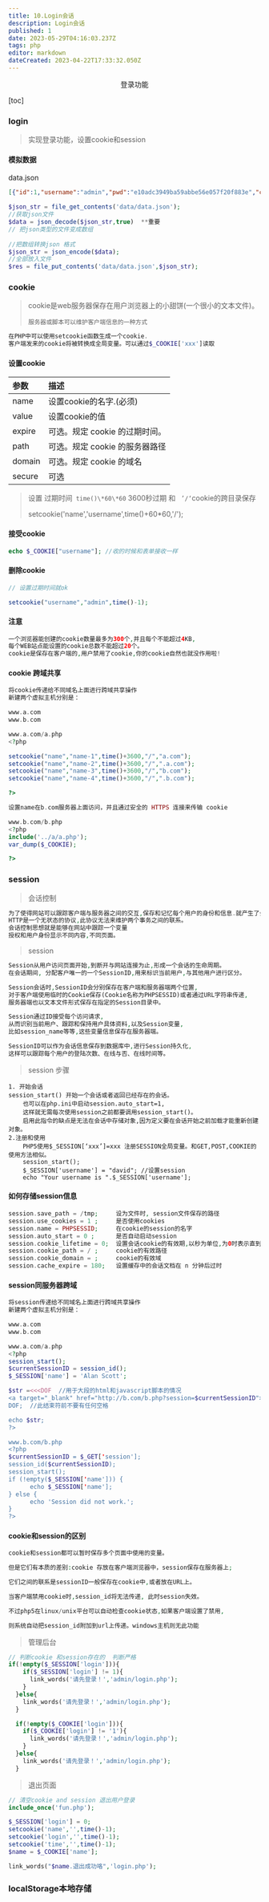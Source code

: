 ```yaml
---
title: 10.Login会话
description: Login会话
published: 1
date: 2023-05-29T04:16:03.237Z
tags: php
editor: markdown
dateCreated: 2023-04-22T17:33:32.050Z
---
```


<center>登录功能</center>

[toc]



### login

> 实现登录功能，设置cookie和session

#### 模拟数据

data.json

```json
[{"id":1,"username":"admin","pwd":"e10adc3949ba59abbe56e057f20f883e","createtime":"1627870642"}]"
```

```php
$json_str = file_get_contents('data/data.json');
//获取json文件
$data = json_decode($json_str,true)  **重要
// 把json类型的文件变成数组
   
//把数组转换json 格式
$json_str = json_encode($data);
//全部放入文件
$res = file_put_contents('data/data.json',$json_str);
```



### cookie

> cookie是web服务器保存在用户浏览器上的小甜饼(一个很小的文本文件)。
>
> ```
> 服务器或脚本可以维护客户端信息的一种方式
> ```

```php
在PHP中可以使用setcookie函数生成一个cookie.
客户端发来的cookie将被转换成全局变量。可以通过$_COOKIE['xxx']读取
```

#### 设置cookie

| 参数   | 描述                           |
| :----- | :----------------------------- |
| name   | 设置cookie的名字.(必须)        |
| value  | 设置cookie的值                 |
| expire | 可选。规定 cookie 的过期时间。 |
| path   | 可选。规定 cookie 的服务器路径 |
| domain | 可选。规定 cookie 的域名       |
| secure | 可选                           |

> 设置  过期时间` time()\*60\*60` 3600秒过期 和   ` ’/‘`cookie的跨目录保存
>
> setcookie('name','username',time()+60*60,'/');

#### 接受cookie

```php
echo $_COOKIE["username"]; //收的时候和表单接收一样   
```

#### 删除cookie

```php
// 设置过期时间就ok

setcookie("username","admin",time()-1);
```

#### 注意

```php
一个浏览器能创建的cookie数量最多为300个,并且每个不能超过4KB,
每个WEB站点能设置的cookie总数不能超过20个。
cookie是保存在客户端的,用户禁用了cookie,你的cookie自然也就没作用啦!
```

#### cookie 跨域共享

```php
将cookie传递给不同域名上面进行跨域共享操作
新建两个虚拟主机分别是：

www.a.com
www.b.com

www.a.com/a.php
<?php

setcookie("name","name-1",time()+3600,"/","a.com");
setcookie("name","name-2",time()+3600,"/",".a.com");
setcookie("name","name-3",time()+3600,"/","b.com");
setcookie("name","name-4",time()+3600,"/",".b.com");

?>

设置name在b.com服务器上面访问，并且通过安全的 HTTPS 连接来传输 cookie

www.b.com/b.php
<?php  
include('../a/a.php');
var_dump($_COOKIE);

?>
```



### session

>  会话控制

```php
为了使得网站可以跟踪客户端与服务器之间的交互,保存和记忆每个用户的身份和信息.就产生了会话控制。
HTTP是一个无状态的协议,此协议无法来维护两个事务之间的联系。
会话控制思想就是能够在网站中跟踪一个变量    
授权和用户身份显示不同内容,不同页面。
```

>  session

```php
Session从用户访问页面开始,到断开与网站连接为止,形成一个会话的生命周期。
在会话期间, 分配客户唯一的一个SessionID,用来标识当前用户,与其他用户进行区分。

Session会话时,SessionID会分别保存在客户端和服务器端两个位置,
对于客户端使用临时的Cookie保存(Cookie名称为PHPSESSID)或者通过URL字符串传递,
服务器端也以文本文件形式保存在指定的Session目录中。

Session通过ID接受每个访问请求,
从而识别当前用户、跟踪和保持用户具体资料,以及Session变量,
比如session_name等等,这些变量信息保存在服务器端。

SessionID可以作为会话信息保存到数据库中,进行Session持久化,
这样可以跟踪每个用户的登陆次数、在线与否、在线时间等。
```

> session 步骤

```
1. 开始会话
session_start() 开始一个会话或者返回已经存在的会话。
    也可以在php.ini中启动session.auto_start=1,
    这样就无需每次使用session之前都要调用session_start()。
    启用此指令的缺点是无法在会话中存储对象,因为定义要在会话开始之前加载才能重新创建对象。
2.注册和使用 
	PHP5使用$_SESSION[‘xxx’]=xxx 注册SESSION全局变量。和GET,POST,COOKIE的使用方法相似。
    session_start();
    $_SESSION['username'] = "david"; //设置session
    echo "Your username is ".$_SESSION['username'];
```

#### 如何存储session信息

```php
session.save_path = /tmp;     设为文件时, session文件保存的路径
session.use_cookies = 1 ;     是否使用cookies
session.name = PHPSESSID;     在cookie的session的名字
session.auto_start = 0 ;      是否自动启动session
session.cookie_lifetime = 0;  设置会话cookie的有效期,以秒为单位,为0时表示直到浏览器被重启
session.cookie_path = / ;     cookie的有效路径
session.cookie_domain = ;     cookie的有效域
session.cache_expire = 180;   设置缓存中的会话文档在 n 分钟后过时
```

#### session同服务器跨域

```php
将session传递给不同域名上面进行跨域共享操作
新建两个虚拟主机分别是：

www.a.com
www.b.com

www.a.com/a.php
<?php
session_start(); 
$currentSessionID = session_id();
$_SESSION['name'] = 'Alan Scott'; 

$str =<<<DOF  //用于大段的html和javascript脚本的情况
<a target="_blank" href="http://b.com/b.php?session=$currentSessionID">跳转</a>
DOF;  //此结束符前不要有任何空格

echo $str;
?>

www.b.com/b.php
<?php
$currentSessionID = $_GET['session'];
session_id($currentSessionID);
session_start();
if (!empty($_SESSION['name'])) {
      echo $_SESSION['name'];
} else {
      echo 'Session did not work.';
}
?>
```

#### cookie和session的区别

```php
cookie和session都可以暂时保存多个页面中使用的变量。

但是它们有本质的差别:cookie 存放在客户端浏览器中，session保存在服务器上;

它们之间的联系是sessionID一般保存在cookie中,或者放在URL上。

当客户端禁用cookie时,session_id将无法传递, 此时session失效。

不过php5在linux/unix平台可以自动检查cookie状态,如果客户端设置了禁用,

则系统自动把session_id附加到url上传递。windows主机则无此功能
```

> 管理后台

```php
// 判断cookie 和session存在的  判断严格
if(!empty($_SESSION['login'])){
    if($_SESSION['login'] != 1){
      link_words('请先登录！','admin/login.php');
    }
  }else{
    link_words('请先登录！','admin/login.php');
  }

  if(!empty($_COOKIE['login'])){
    if($_COOKIE['login'] != '1'){
      link_words('请先登录！','admin/login.php');
    }
  }else{
    link_words('请先登录！','admin/login.php');
  }
```

> 退出页面

```php
// 清空cookie and session 退出用户登录
include_once('fun.php');

$_SESSION['login'] = 0;
setcookie('name','',time()-1);
setcookie('login','',time()-1);
setcookie('time','',time()-1);
$name = $_COOKIE['name'];

link_words("$name.退出成功咯",'login.php');
```



### localStorage本地存储

